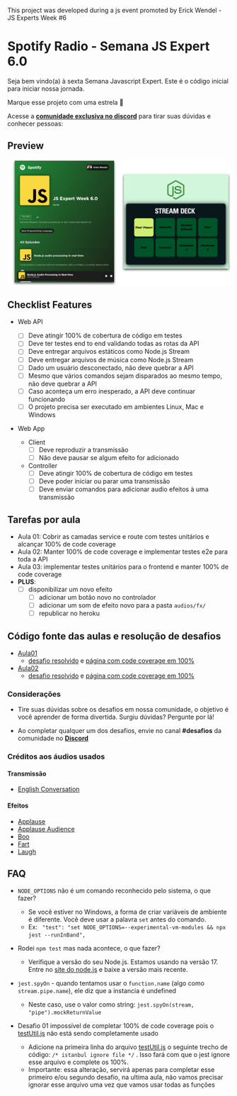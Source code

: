 This project was developed during a js event promoted by Erick Wendel - JS Experts Week #6

# Spotify Radio - Semana JS Expert 6.0

Seja bem vindo(a) à sexta Semana Javascript Expert. Este é o código inicial para iniciar nossa jornada.

Marque esse projeto com uma estrela 🌟

Acesse a [**comunidade exclusiva no discord**](https://bit.ly/semanajsexpert-discord) para tirar suas dúvidas e conhecer pessoas:

## Preview

<img src="./prints/demo.png" />

## Checklist Features

- Web API

  - [ ] Deve atingir 100% de cobertura de código em testes
  - [ ] Deve ter testes end to end validando todas as rotas da API
  - [ ] Deve entregar arquivos estáticos como Node.js Stream
  - [ ] Deve entregar arquivos de música como Node.js Stream
  - [ ] Dado um usuário desconectado, não deve quebrar a API
  - [ ] Mesmo que vários comandos sejam disparados ao mesmo tempo, não deve quebrar a API
  - [ ] Caso aconteça um erro inesperado, a API deve continuar funcionando
  - [ ] O projeto precisa ser executado em ambientes Linux, Mac e Windows

- Web App
  - Client
    - [ ] Deve reproduzir a transmissão
    - [ ] Não deve pausar se algum efeito for adicionado
  - Controller
    - [ ] Deve atingir 100% de cobertura de código em testes
    - [ ] Deve poder iniciar ou parar uma transmissão
    - [ ] Deve enviar comandos para adicionar audio efeitos à uma transmissão

## Tarefas por aula

- Aula 01: Cobrir as camadas service e route com testes unitários e alcançar 100% de code coverage
- Aula 02: Manter 100% de code coverage e implementar testes e2e para toda a API
- Aula 03: implementar testes unitários para o frontend e manter 100% de code coverage
- **PLUS**:
  - [ ] disponibilizar um novo efeito
    - [ ] adicionar um botão novo no controlador
    - [ ] adicionar um som de efeito novo para a pasta `audios/fx/`
    - [ ] republicar no heroku

## Código fonte das aulas e resolução de desafios

- [Aula01](./aulas/aula01/)
  - [desafio resolvido](./aulas/aula01-desafio-resolvido) e [página com code coverage em 100%](https://erickwendel.github.io/semana-javascript-expert06/aulas/aula01-desafio-resolvido/coverage/lcov-report/index.html)
- [Aula02](./aulas/aula02/)
  - [desafio resolvido](./aulas/aula02-desafio-resolvido) e [página com code coverage em 100%](https://erickwendel.github.io/semana-javascript-expert06/aulas/aula02-desafio-resolvido/coverage/lcov-report/index.html)

### Considerações

- Tire suas dúvidas sobre os desafios em nossa comunidade, o objetivo é você aprender de forma divertida. Surgiu dúvidas? Pergunte por lá!

- Ao completar qualquer um dos desafios, envie no canal **#desafios** da comunidade no [**Discord**](https://bit.ly/semanajsexpert-discord)

### Créditos aos áudios usados

#### Transmissão

- [English Conversation](https://youtu.be/ytmMipczEI8)

#### Efeitos

- [Applause](https://youtu.be/mMn_aYpzpG0)
- [Applause Audience](https://youtu.be/3IC76o_lhFw)
- [Boo](https://youtu.be/rYAQN11a2Dc)
- [Fart](https://youtu.be/4PnUfYhbDDM)
- [Laugh](https://youtu.be/TZ90IUrMNCo)

## FAQ

- `NODE_OPTIONS` não é um comando reconhecido pelo sistema, o que fazer?

  - Se você estiver no Windows, a forma de criar variáveis de ambiente é diferente. Você deve usar a palavra `set` antes do comando.
  - Ex: ` "test": "set NODE_OPTIONS=--experimental-vm-modules && npx jest --runInBand",`

- Rodei `npm test` mas nada acontece, o que fazer?

  - Verifique a versão do seu Node.js. Estamos usando na versão 17. Entre no [site do node.js](https://nodejs.org) e baixe a versão mais recente.

- `jest.spyOn` - quando tentamos usar o `function.name` (algo como `stream.pipe.name`), ele diz que a instancia é undefined
  - Neste caso, use o valor como string: `jest.spyOn(stream, "pipe").mockReturnValue`
- Desafio 01 impossível de completar 100% de code coverage pois o [testUtil.js](./aulas/aula01/tests/unit/_util/testUtil.js) não está sendo completamente usado
  - Adicione na primeira linha do arquivo [testUtil.js](./aulas/aula01/tests/unit/_util/testUtil.js) o seguinte trecho de código: `/* istanbul ignore file */` . Isso fará com que o jest ignore esse arquivo e complete os 100%.
  - Importante: essa alteração, servirá apenas para completar esse primeiro e/ou segundo desafio, na ultima aula, não vamos precisar ignorar esse arquivo uma vez que vamos usar todas as funções
